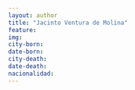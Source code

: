 ```yaml
---
layout: author
title: "Jacinto Ventura de Molina"
feature:
img: 
city-born:
date-born: 
city-death: 
date-death:
nacionalidad:
---
```

